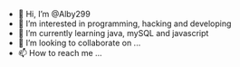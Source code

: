 - 👋 Hi, I’m @Alby299
- 👀 I’m interested in programming, hacking and developing
- 🌱 I’m currently learning java, mySQL and javascript
- 💞️ I’m looking to collaborate on ...
- 📫 How to reach me ...

<!---
Alby299/Alby299 is a ✨ special ✨ repository because its `README.md` (this file) appears on your GitHub profile.
You can click the Preview link to take a look at your changes.
--->
